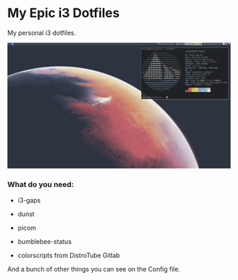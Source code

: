 # My Epic i3 Dotfiles
My personal i3 dotfiles.


![jocadbz's dotfiles](https://raw.githubusercontent.com/Jocadbz/dotfiles/main/assets/setup.png)

### What do you need:

- i3-gaps

- dunst

- picom

- bumblebee-status

- colorscripts from DistroTube Gitlab

And a bunch of other things you can see on the Config file.

